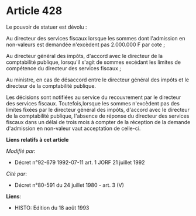 # Article 428

Le pouvoir de statuer est dévolu :

Au directeur des services fiscaux lorsque les sommes dont l'admission en non-valeurs est demandée n'excèdent pas 2.000.000 F
par cote ;

Au directeur général des impôts, d'accord avec le directeur de la comptabilité publique, lorsqu'il s'agit de sommes excédant
les limites de compétence du directeur des services fiscaux ;

Au ministre, en cas de désaccord entre le directeur général des impôts et le directeur de la comptabilité publique.

Les décisions sont notifiées au service du recouvrement par le directeur des services fiscaux. Toutefois,lorsque les sommes
n'excèdent pas des limites fixées par le directeur général des impôts, d'accord avec le directeur de la comptabilité
publique, l'absence de réponse du directeur des services fiscaux dans un délai de trois mois à compter de la réception de la
demande d'admission en non-valeur vaut acceptation de celle-ci.

**Liens relatifs à cet article**

_Modifié par_:

  - Décret n°92-679 1992-07-11 art. 1 JORF 21 juillet 1992

_Cité par_:

  - Décret n°80-591 du 24 juillet 1980 - art. 3 (V)

**Liens**:

  - HISTO: Edition du 18 août 1993
